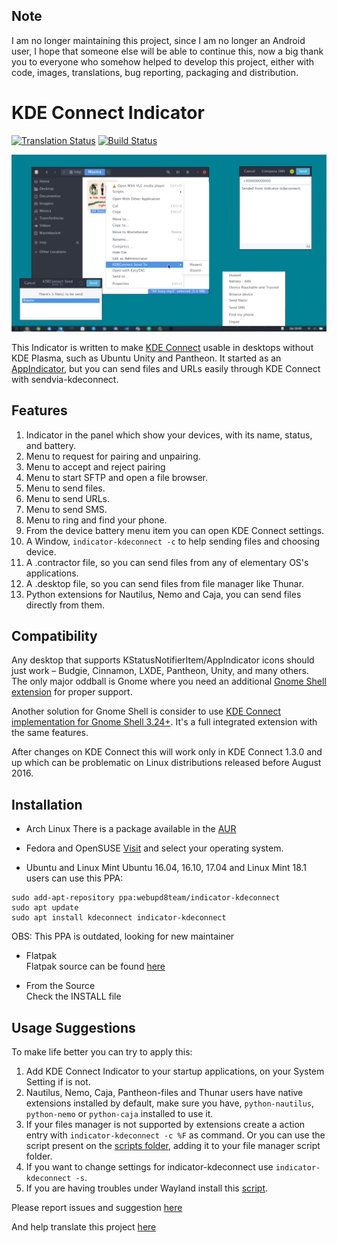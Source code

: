 Note
-----
I am no longer maintaining this project, since I am no longer an Android user, I hope that someone else will be able to continue this, now a big thank you to everyone who somehow helped to develop this project, either with code, images, translations, bug reporting, packaging and distribution.

KDE Connect Indicator
=====================
[![Translation Status](https://hosted.weblate.org/widgets/indicator-kde-connect/-/svg-badge.svg)](https://hosted.weblate.org/engage/indicator-kde-connect/?utm_source=widget)
[![Build Status](https://travis-ci.org/Bajoja/indicator-kdeconnect.svg?branch=master)](https://travis-ci.org/Bajoja/indicator-kdeconnect)

![indicator-kdeoconnect](https://raw.githubusercontent.com/Bajoja/indicator-kdeconnect/master/data/images/indicator-kdeconnect.jpg)

This Indicator is written to make [KDE Connect](https://community.kde.org/KDEConnect) usable in desktops without KDE Plasma, such as Ubuntu Unity and Pantheon.
It started as an [AppIndicator](https://unity.ubuntu.com/projects/appindicators/), but you can send files and URLs easily through KDE Connect with sendvia-kdeconnect.

Features
-------
 1. Indicator in the panel which show your devices, with its name, status, and battery.
 2. Menu to request for pairing and unpairing.
 3. Menu to accept and reject pairing
 4. Menu to start SFTP and open a file browser.
 5. Menu to send files.
 6. Menu to send URLs.
 7. Menu to send SMS.
 8. Menu to ring and find your phone.
 9. From the device battery menu item you can open KDE Connect settings.
 10. A Window, `indicator-kdeconnect -c` to help sending files and choosing device.
 11. A .contractor file, so you can send files from any of elementary OS's applications.
 12. A .desktop file, so you can send files from file manager like Thunar.
 13. Python extensions for Nautilus, Nemo and Caja, you can send files directly from them.

Compatibility
-------
Any desktop that supports KStatusNotifierItem/AppIndicator icons should just work – Budgie, Cinnamon, LXDE, Pantheon, Unity, and many others.
The only major oddball is Gnome where you need an additional [Gnome Shell extension](https://extensions.gnome.org/extension/615/appindicator-support/) for proper support.

Another solution for Gnome Shell is consider to use [KDE Connect implementation for Gnome Shell 3.24+](https://github.com/andyholmes/gnome-shell-extension-gsconnect). It's a full integrated extension with the same features.

After changes on KDE Connect this will work only in KDE Connect 1.3.0 and up which can be problematic on Linux distributions released before August 2016.

Installation
-------
- Arch Linux
 There is a package available in the [AUR](https://aur.archlinux.org/packages/indicator-kdeconnect-git)

- Fedora and OpenSUSE [Visit](https://software.opensuse.org//download.html?project=home%3ABajoja&package=indicator-kdeconnect) and select your operating system.

- Ubuntu and Linux Mint
 Ubuntu 16.04, 16.10, 17.04 and Linux Mint 18.1 users can use this PPA:
```
sudo add-apt-repository ppa:webupd8team/indicator-kdeconnect
sudo apt update
sudo apt install kdeconnect indicator-kdeconnect
```
OBS: This PPA is outdated, looking for new maintainer

- Flatpak  
  Flatpak source can be found [here](https://github.com/flathub/com.github.bajoja.indicator-kdeconnect)

- From the Source  
  Check the INSTALL file

Usage Suggestions
-------
 To make life better you can try to apply this:

 1. Add KDE Connect Indicator to your startup applications, on your System Setting if is not.
 2. Nautilus, Nemo, Caja, Pantheon-files and Thunar users have native extensions installed by default, make sure you have,
    `python-nautilus`, `python-nemo` or `python-caja` installed to use it.
 3. If your files manager is not supported by extensions create a action entry with `indicator-kdeconnect -c %F` as command.
    Or you can use the script present on the [scripts folder](https://github.com/Bajoja/indicator-kdeconnect/tree/master/scripts/kdeconnect-send), adding it to your file manager script folder.
 4. If you want to change settings for indicator-kdeconnect use `indicator-kdeconnect -s`.
 5. If you are having troubles under Wayland install this [script](https://github.com/Bajoja/indicator-kdeconnect/tree/master/scripts/wayland). 


Please report issues and suggestion [here](https://github.com/Bajoja/indicator-kdeconnect/issues)

And help translate this project [here](https://hosted.weblate.org/projects/indicator-kde-connect/translations/)
